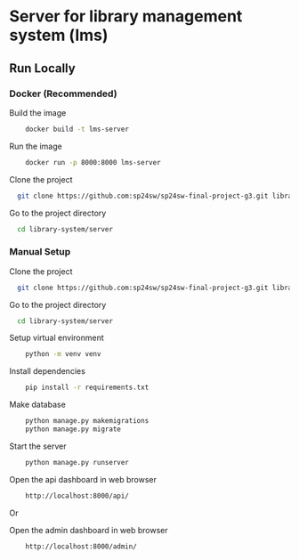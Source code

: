 # Server for library management system (lms)

## Run Locally

### Docker (Recommended)

Build the image

```bash
    docker build -t lms-server
```

Run the image

```bash
    docker run -p 8000:8000 lms-server
```

Clone the project

```bash
  git clone https://github.com:sp24sw/sp24sw-final-project-g3.git library-system
```

Go to the project directory

```bash
  cd library-system/server
```

### Manual Setup

Clone the project

```bash
  git clone https://github.com:sp24sw/sp24sw-final-project-g3.git library-system
```

Go to the project directory

```bash
  cd library-system/server
```

Setup virtual environment

```bash
    python -m venv venv
```

Install dependencies

```bash
    pip install -r requirements.txt
```

Make database

```bash
    python manage.py makemigrations
    python manage.py migrate
```

Start the server

```bash
    python manage.py runserver
```

Open the api dashboard in web browser

```bash
    http://localhost:8000/api/
```

Or

Open the admin dashboard in web browser

```bash
    http://localhost:8000/admin/
```
